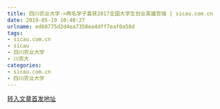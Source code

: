 ```yaml
---
title: 四川农业大学->两名学子喜获2017全国大学生创业英雄百强 | sicau.com.cn
date: 2019-05-19 10:40:27
urlname: ed60775d2d4ea7350ea4dff7eaf0a58d
tags: 
- sicau.com.cn
- sicau
- 四川农业大学
- 川农大
categories:
- sicau.com.cn
- 四川农业大学
---
```





[转入文章首发地址](https://news.sicau.edu.cn/info/1135/44979.htm)